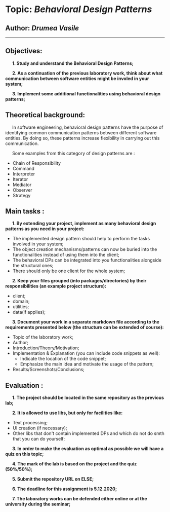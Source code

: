 # Topic: *Behavioral Design Patterns*
## Author: *Drumea Vasile*
------
## Objectives:
&ensp; &ensp; __1. Study and understand the Behavioral Design Patterns;__

&ensp; &ensp; __2. As a continuation of the previous laboratory work, think about what communication between software entities might be involed in your system;__

&ensp; &ensp; __3. Implement some additional functionalities using behavioral design patterns;__

## Theoretical background:
&ensp; &ensp; In software engineering, behavioral design patterns have the purpose of identifying common communication patterns between different software entities. By doing so, these patterns increase flexibility in carrying out this communication.

&ensp; &ensp; Some examples from this category of design patterns are :

   * Chain of Responsibility
   * Command
   * Interpreter
   * Iterator
   * Mediator
   * Observer
   * Strategy
   
## Main tasks :
&ensp; &ensp; __1. By extending your project, implement as many behavioral design patterns as you need in your project:__
  * The implemented design pattern should help to perform the tasks involved in your system;
  * The object creation mechanisms/patterns can now be buried into the functionalities instead of using them into the client;
  * The behavioral DPs can be integrated into you functionalities alongside the structural ones;
  * There should only be one client for the whole system;
  
&ensp; &ensp; __2. Keep your files grouped (into packages/directories) by their responsibilities (an example project structure):__
  * client;
  * domain;
  * utilities;
  * data(if applies);
  
&ensp; &ensp; __3. Document your work in a separate markdown file according to the requirements presented below (the structure can be extended of course):__
  * Topic of the laboratory work;
  * Author;
  * Introduction/Theory/Motivation;
  * Implementation & Explanation (you can include code snippets as well):
    * Indicate the location of the code snippet;
    * Emphasize the main idea and motivate the usage of the pattern;
  * Results/Screenshots/Conclusions;

## Evaluation :
&ensp; &ensp; __1. The project should be located in the same repository as the previous lab;__

&ensp; &ensp; __2. It is allowed to use libs, but only for facilities like:__
  * Text processing;
  * UI creation (if necessary);
  * Other libs that don't contain implemented DPs and which do not do smth that you can do yourself; 

&ensp; &ensp; __3. In order to make the evaluation as optimal as possible we will have a quiz on this topic;__

&ensp; &ensp; __4. The mark of the lab is based on the project and the quiz (50%/50%);__

&ensp; &ensp; __5. Submit the repository URL on ELSE;__

&ensp; &ensp; __6. The deadline for this assignment is 5.12.2020;__

&ensp; &ensp; __7. The laboratory works can be defended either online or at the university during the seminar;__
